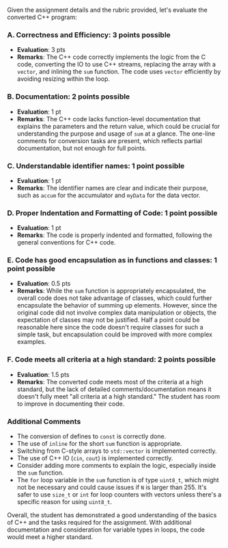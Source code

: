 Given the assignment details and the rubric provided, let's evaluate the converted C++ program:

### A. Correctness and Efficiency: 3 points possible
- **Evaluation**: 3 pts
- **Remarks**: The C++ code correctly implements the logic from the C code, converting the IO to use C++ streams, replacing the array with a `vector`, and inlining the `sum` function. The code uses `vector` efficiently by avoiding resizing within the loop.

### B. Documentation: 2 points possible
- **Evaluation**: 1 pt
- **Remarks**: The C++ code lacks function-level documentation that explains the parameters and the return value, which could be crucial for understanding the purpose and usage of `sum` at a glance. The one-line comments for conversion tasks are present, which reflects partial documentation, but not enough for full points.

### C. Understandable identifier names: 1 point possible
- **Evaluation**: 1 pt
- **Remarks**: The identifier names are clear and indicate their purpose, such as `accum` for the accumulator and `myData` for the data vector.

### D. Proper Indentation and Formatting of Code: 1 point possible
- **Evaluation**: 1 pt
- **Remarks**: The code is properly indented and formatted, following the general conventions for C++ code.

### E. Code has good encapsulation as in functions and classes: 1 point possible
- **Evaluation**: 0.5 pts
- **Remarks**: While the `sum` function is appropriately encapsulated, the overall code does not take advantage of classes, which could further encapsulate the behavior of summing up elements. However, since the original code did not involve complex data manipulation or objects, the expectation of classes may not be justified. Half a point could be reasonable here since the code doesn't require classes for such a simple task, but encapsulation could be improved with more complex examples.

### F. Code meets all criteria at a high standard: 2 points possible
- **Evaluation**: 1.5 pts
- **Remarks**: The converted code meets most of the criteria at a high standard, but the lack of detailed comments/documentation means it doesn't fully meet "all criteria at a high standard." The student has room to improve in documenting their code.

### Additional Comments
- The conversion of defines to `const` is correctly done.
- The use of `inline` for the short `sum` function is appropriate.
- Switching from C-style arrays to `std::vector` is implemented correctly.
- The use of C++ IO (`cin`, `cout`) is implemented correctly.
- Consider adding more comments to explain the logic, especially inside the `sum` function.
- The `for` loop variable in the `sum` function is of type `uint8_t`, which might not be necessary and could cause issues if `N` is larger than 255. It's safer to use `size_t` or `int` for loop counters with vectors unless there's a specific reason for using `uint8_t`.

Overall, the student has demonstrated a good understanding of the basics of C++ and the tasks required for the assignment. With additional documentation and consideration for variable types in loops, the code would meet a higher standard.  